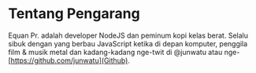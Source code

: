 # Tentang Pengarang


Equan Pr. adalah developer NodeJS dan peminum kopi kelas berat. Selalu sibuk dengan yang berbau JavaScript ketika di depan komputer, penggila film & musik metal dan kadang-kadang nge-twit di @junwatu atau nge-[https://github.com/junwatu](Github). 
